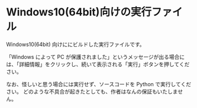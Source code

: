 # Windows10(64bit)向けの実行ファイル

Windows10(64bit) 向けににビルドした実行ファイルです。

「Windows によって PC が保護されました」というメッセージが出る場合には、「詳細情報」をクリックし、続いて表示される「実行」ボタンを押してください。

なお、怪しいと思う場合には実行せず、ソースコードを Python で実行してください。
どのような不具合が起きたとしても、作者はなんの保証もいたしません。
